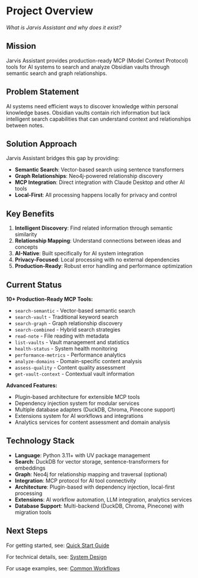 # Project Overview

*What is Jarvis Assistant and why does it exist?*

## Mission

Jarvis Assistant provides production-ready MCP (Model Context Protocol) tools for AI systems to search and analyze Obsidian vaults through semantic search and graph relationships.

## Problem Statement

AI systems need efficient ways to discover knowledge within personal knowledge bases. Obsidian vaults contain rich information but lack intelligent search capabilities that can understand context and relationships between notes.

## Solution Approach

Jarvis Assistant bridges this gap by providing:
- **Semantic Search**: Vector-based search using sentence transformers
- **Graph Relationships**: Neo4j-powered relationship discovery
- **MCP Integration**: Direct integration with Claude Desktop and other AI tools
- **Local-First**: All processing happens locally for privacy and control

## Key Benefits

1. **Intelligent Discovery**: Find related information through semantic similarity
2. **Relationship Mapping**: Understand connections between ideas and concepts
3. **AI-Native**: Built specifically for AI system integration
4. **Privacy-Focused**: Local processing with no external dependencies
5. **Production-Ready**: Robust error handling and performance optimization

## Current Status

**10+ Production-Ready MCP Tools:**
- `search-semantic` - Vector-based semantic search
- `search-vault` - Traditional keyword search  
- `search-graph` - Graph relationship discovery
- `search-combined` - Hybrid search strategies
- `read-note` - File reading with metadata
- `list-vaults` - Vault management and statistics
- `health-status` - System health monitoring
- `performance-metrics` - Performance analytics
- `analyze-domains` - Domain-specific content analysis
- `assess-quality` - Content quality assessment
- `get-vault-context` - Contextual vault information

**Advanced Features:**
- Plugin-based architecture for extensible MCP tools
- Dependency injection system for modular services
- Multiple database adapters (DuckDB, Chroma, Pinecone support)
- Extensions system for AI workflows and integrations
- Analytics services for content assessment and domain analysis

## Technology Stack

- **Language**: Python 3.11+ with UV package management
- **Search**: DuckDB for vector storage, sentence-transformers for embeddings
- **Graph**: Neo4j for relationship mapping and traversal (optional)
- **Integration**: MCP protocol for AI tool connectivity
- **Architecture**: Plugin-based with dependency injection, local-first processing
- **Extensions**: AI workflow automation, LLM integration, analytics services
- **Database Support**: Multi-backend (DuckDB, Chroma, Pinecone) with migration tools

## Next Steps

For getting started, see: [Quick Start Guide](../03-getting-started/quick-start.md)

For technical details, see: [System Design](../02-system-design/data-flow.md)

For usage examples, see: [Common Workflows](../04-usage/common-workflows.md)